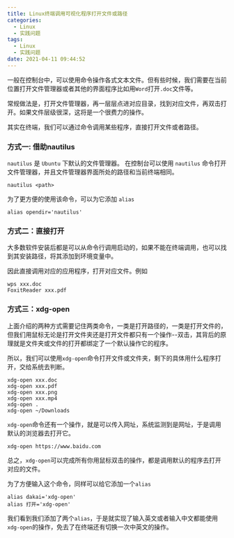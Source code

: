 ```yaml
---
title: Linux终端调用可视化程序打开文件或路径
categories:
  - Linux
  - 实践问题
tags:
  - Linux
  - 实践问题
date: 2021-04-11 09:44:52
---
```


一般在控制台中，可以使用命令操作各式文本文件。但有些时候，我们需要在当前位置打开文件管理器或者其他的界面程序比如用`Word`打开`.doc`文件等。

常规做法是，打开文件管理器，再一层层点进对应目录，找到对应文件，再双击打开。如果文件层级很深，这将是一个很费力的操作。

其实在终端，我们可以通过命令调用某些程序，直接打开文件或者路径。

### 方式一: 借助nautilus

`nautilus` 是 `Ubuntu` 下默认的文件管理器。
在控制台可以使用 `nautilus` 命令打开文件管理器，并且文件管理器界面所处的路径和当前终端相同。

```shell
nautilus <path>
```

为了更方便的使用该命令，可以为它添加 `alias`

```shell
alias opendir='nautilus'
```

### 方式二：直接打开

大多数软件安装后都是可以从命令行调用启动的，如果不能在终端调用，也可以找到其安装路径，将其添加到环境变量中。

因此直接调用对应的应用程序，打开对应文件。例如

```shell
wps xxx.doc
FoxitReader xxx.pdf
```

### 方式三：xdg-open

上面介绍的两种方式需要记住两类命令，一类是打开路径的，一类是打开文件的，但我们用鼠标无论是打开文件夹还是打开文件都只有一个操作--双击，其背后的原理就是文件夹或文件的打开都绑定了一个默认操作它的程序。

所以，我们可以使用`xdg-open`命令打开文件或文件夹，剩下的具体用什么程序打开，交给系统去判断。

```shell
xdg-open xxx.doc
xdg-open xxx.pdf
xdg-open xxx.png
xdg-open xxx.mp4
xdg-open .
xdg-open ~/Downloads
```

`xdg-open`命令还有一个操作，就是可以传入网址，系统监测到是网址，于是调用默认的浏览器去打开它。

```shell
xdg-open https://www.baidu.com
```

总之，`xdg-open`可以完成所有你用鼠标双击的操作，都是调用默认的程序去打开对应的文件。

为了方便输入这个命令，同样可以给它添加一个`alias`

```shell
alias dakai='xdg-open'
alias 打开='xdg-open'
```

我们看到我们添加了两个`alias`，于是就实现了输入英文或者输入中文都能使用`xdg-open`的操作，免去了在终端还有切换一次中英文的操作。